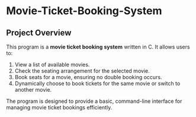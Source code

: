 # Movie-Ticket-Booking-System

## Project Overview
This program is a **movie ticket booking system** written in C. It allows users to:
1. View a list of available movies.
2. Check the seating arrangement for the selected movie.
3. Book seats for a movie, ensuring no double booking occurs.
4. Dynamically choose to book tickets for the same movie or switch to another movie.

The program is designed to provide a basic, command-line interface for managing movie ticket bookings efficiently.

